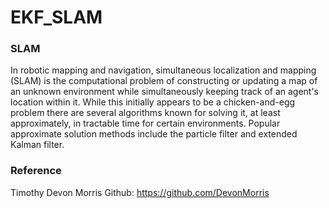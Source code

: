 # EKF_SLAM
### SLAM

In robotic mapping and navigation, simultaneous localization and mapping (SLAM) is the computational problem of constructing or updating a map of an unknown environment while simultaneously keeping track of an agent's location within it. While this initially appears to be a chicken-and-egg problem there are several algorithms known for solving it, at least approximately, in tractable time for certain environments. Popular approximate solution methods include the particle filter and extended Kalman filter.

### Reference
Timothy Devon Morris Github: https://github.com/DevonMorris
